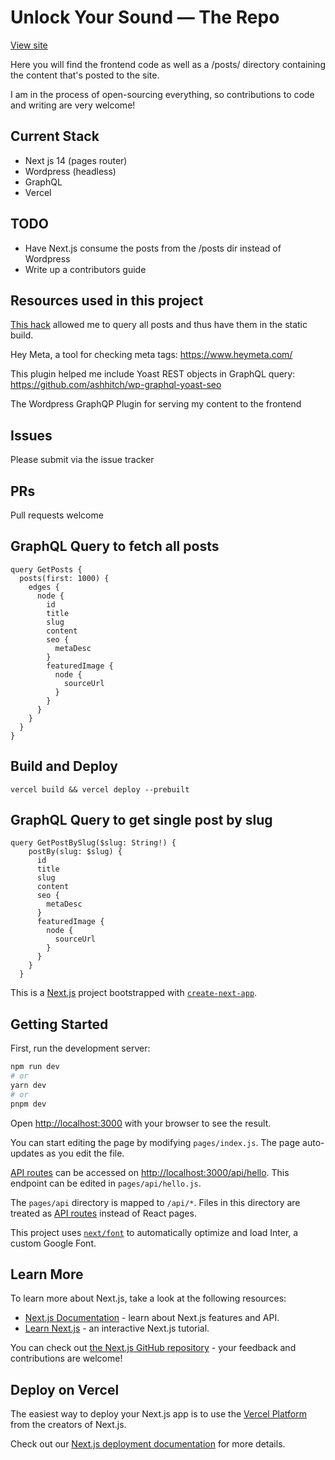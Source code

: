 # Unlock Your Sound — The Repo

[View site](https://unlockyoursound.com/)

Here you will find the frontend code as well as a /posts/ directory containing the content that's posted to the site.

I am in the process of open-sourcing everything, so contributions to code and writing are very welcome!

## Current Stack

- Next js 14 (pages router)
- Wordpress (headless)
- GraphQL
- Vercel

## TODO

- Have Next.js consume the posts from the /posts dir instead of Wordpress
- Write up a contributors guide

## Resources used in this project

[This hack](https://www.devtwins.com/blog/wpgraphql-increase-post-limit) allowed me to query all posts and thus have them in the static build.

Hey Meta, a tool for checking meta tags: https://www.heymeta.com/ 

This plugin helped me include Yoast REST objects in GraphQL query: https://github.com/ashhitch/wp-graphql-yoast-seo 

The Wordpress GraphQP Plugin for serving my content to the frontend

## Issues

Please submit via the issue tracker

## PRs

Pull requests welcome

## GraphQL Query to fetch all posts

```
query GetPosts {
  posts(first: 1000) {
    edges {
      node {
        id
        title
        slug
        content
        seo {
          metaDesc
        }
        featuredImage {
          node {
            sourceUrl
          }
        }
      }
    }
  }
}

```

## Build and Deploy

```vercel build && vercel deploy --prebuilt```

## GraphQL Query to get single post by slug

```
query GetPostBySlug($slug: String!) {
    postBy(slug: $slug) {
      id
      title
      slug
      content
      seo {
        metaDesc
      }
      featuredImage {
        node {
          sourceUrl
        }
      }
    }
  }
```


This is a [Next.js](https://nextjs.org/) project bootstrapped with [`create-next-app`](https://github.com/vercel/next.js/tree/canary/packages/create-next-app).

## Getting Started

First, run the development server:

```bash
npm run dev
# or
yarn dev
# or
pnpm dev
```

Open [http://localhost:3000](http://localhost:3000) with your browser to see the result.

You can start editing the page by modifying `pages/index.js`. The page auto-updates as you edit the file.

[API routes](https://nextjs.org/docs/api-routes/introduction) can be accessed on [http://localhost:3000/api/hello](http://localhost:3000/api/hello). This endpoint can be edited in `pages/api/hello.js`.

The `pages/api` directory is mapped to `/api/*`. Files in this directory are treated as [API routes](https://nextjs.org/docs/api-routes/introduction) instead of React pages.

This project uses [`next/font`](https://nextjs.org/docs/basic-features/font-optimization) to automatically optimize and load Inter, a custom Google Font.

## Learn More

To learn more about Next.js, take a look at the following resources:

- [Next.js Documentation](https://nextjs.org/docs) - learn about Next.js features and API.
- [Learn Next.js](https://nextjs.org/learn) - an interactive Next.js tutorial.

You can check out [the Next.js GitHub repository](https://github.com/vercel/next.js/) - your feedback and contributions are welcome!

## Deploy on Vercel

The easiest way to deploy your Next.js app is to use the [Vercel Platform](https://vercel.com/new?utm_medium=default-template&filter=next.js&utm_source=create-next-app&utm_campaign=create-next-app-readme) from the creators of Next.js.

Check out our [Next.js deployment documentation](https://nextjs.org/docs/deployment) for more details.
